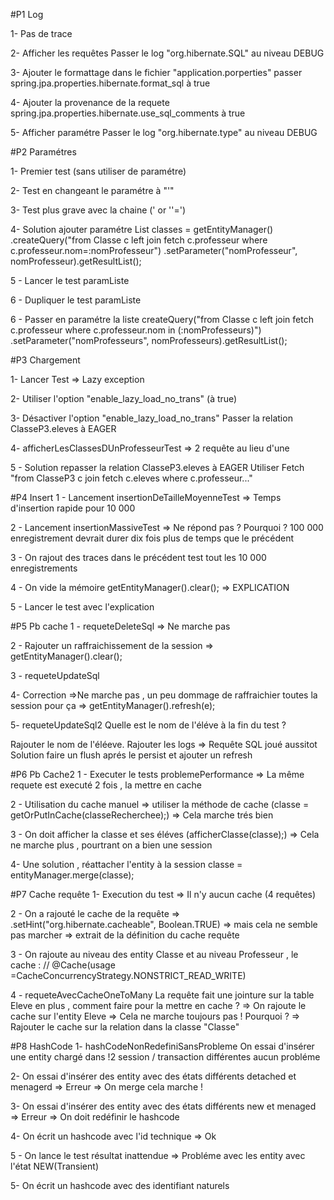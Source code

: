 #P1 Log

1- Pas de trace

2- Afficher les requêtes
Passer le log "org.hibernate.SQL" au niveau DEBUG

3- Ajouter le formattage
dans le fichier "application.porperties" passer spring.jpa.properties.hibernate.format_sql à true

4- Ajouter la provenance de la requete
spring.jpa.properties.hibernate.use_sql_comments à true

5- Afficher paramétre
Passer le log "org.hibernate.type" au niveau DEBUG

#P2 Paramétres

1- Premier test (sans utiliser de paramétre)

2- Test en changeant le paramétre à "'"

3- Test plus grave avec la chaine (' or ''=')

4- Solution ajouter paramétre
		List<Classe> classes = getEntityManager()
				.createQuery("from Classe c left join fetch c.professeur where c.professeur.nom=:nomProfesseur")
				.setParameter("nomProfesseur", nomProfesseur).getResultList();
				

5 - Lancer le test paramListe

6 - Dupliquer le test paramListe

6 - Passer en paramétre la liste
createQuery("from Classe c left join fetch c.professeur where c.professeur.nom  in (:nomProfesseurs)")
				.setParameter("nomProfesseurs", nomProfesseurs).getResultList();

#P3 Chargement

1- Lancer Test 
=> Lazy exception

2- Utiliser l'option "enable_lazy_load_no_trans" (à true)

3- Désactiver l'option "enable_lazy_load_no_trans"
Passer la relation ClasseP3.eleves à EAGER

4- afficherLesClassesDUnProfesseurTest => 2 requête au lieu d'une

5 - Solution repasser la relation ClasseP3.eleves à EAGER
Utiliser Fetch "from ClasseP3 c join fetch c.eleves where c.professeur..."

#P4 Insert
1 - Lancement insertionDeTailleMoyenneTest
=> Temps d'insertion rapide pour 10 000

2 - Lancement insertionMassiveTest
=> Ne répond pas ? Pourquoi ? 100 000 enregistrement devrait durer dix fois plus de temps que le précédent

3 - On rajout des traces dans le précédent test tout les 10 000 enregistrements

4 - On vide la mémoire getEntityManager().clear();
=> EXPLICATION

5 - Lancer le test avec l'explication

#P5 Pb cache
1 - requeteDeleteSql
=> Ne marche pas

2 - Rajouter un raffraichissement de la session
=> getEntityManager().clear();

3 - requeteUpdateSql

4- Correction
=>Ne marche pas , un peu dommage de raffraichier toutes la session pour ça
=> getEntityManager().refresh(e);

5- requeteUpdateSql2
Quelle est le nom de l'éléve à la fin du test ?

Rajouter le nom de l'éléeve.
Rajouter les logs => Requête SQL joué aussitot
Solution faire un flush aprés le persist et ajouter un refresh

#P6 Pb Cache2
1 - Executer le tests problemePerformance 
=> La même requete est executé 2 fois , la mettre en cache

2 - Utilisation du cache manuel
=> utiliser la méthode de cache (classe = getOrPutInCache(classeRecherchee);)
=> Cela marche trés bien

3 - On doit afficher la classe et ses éléves  (afficherClasse(classe);)
=> Cela ne marche plus , pourtrant on a bien une session

4- Une solution  , réattacher l'entity à la session
classe = entityManager.merge(classe);

#P7 Cache requête
1- Execution du test => Il n'y aucun cache (4 requêtes) 

2 - On a rajouté le cache de la requête 
=> .setHint("org.hibernate.cacheable", Boolean.TRUE)
=> mais cela ne semble pas marcher
=> extrait de la définition du cache requête

3 - On rajoute  au niveau des entity Classe et au niveau Professeur , le cache :
	// @Cache(usage =CacheConcurrencyStrategy.NONSTRICT_READ_WRITE)

4 - requeteAvecCacheOneToMany
La requête fait une jointure sur la table Eleve en plus , comment faire pour la mettre en cache ?
=> On rajoute le cache sur l'entity Eleve
=> Cela ne marche toujours pas ! Pourquoi ?
=> Rajouter le cache sur la relation dans la classe "Classe"

#P8 HashCode
1- hashCodeNonRedefiniSansProbleme
On essai d'insérer une entity chargé dans !2 session / transaction différentes aucun probléme


2- On essai d'insérer des entity avec des états différents detached et menagerd => Erreur
=> On merge cela marche !


3- On essai d'insérer des entity avec des états différents new et menaged => Erreur
=> On doit redéfinir le hashcode

4- On écrit un hashcode avec l'id technique
=> Ok

5 - On lance le test résultat inattendue
=> Probléme avec les entity avec l'état NEW(Transient)

5- On écrit un hashcode avec des identifiant naturels 

